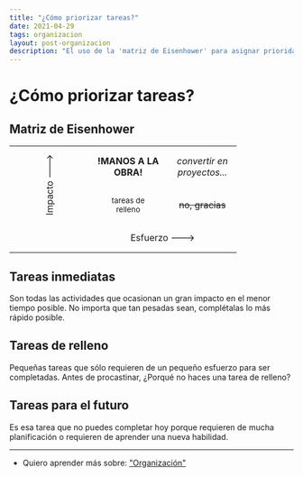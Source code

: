 ```yaml
---
title: "¿Cómo priorizar tareas?"
date: 2021-04-29
tags: organizacion
layout: post-organizacion
description: "El uso de la 'matriz de Eisenhower' para asignar prioridad a las tareas."
---
```


# ¿Cómo priorizar tareas?

## Matriz de Eisenhower

<table>
  <tr>
    <td rowspan="2" style="transform: rotate(-90deg); padding: 1rem" >Impacto ---></td>
    <td style="text-align: center; font-weight: bold; padding: 1rem">!MANOS A LA<br>OBRA!</td>
    <td style="text-align: center; padding: 1rem"><i>convertir en <br>proyectos...</i></td>
  </tr>
  <tr>
    <td style="text-align: center; padding: 1rem"><small>tareas de <br>relleno</small></td>
    <td style="text-align: center; padding: 1rem"><del>no, gracias</del></td>
  </tr>
  <tr>
    <td>&nbsp;</td>
    <td colspan="2" style="text-align: center; padding: 1rem">Esfuerzo ---></td>
  </tr>
</table>

## Tareas inmediatas

Son todas las actividades que ocasionan un gran impacto en el menor tiempo posible. No importa que tan pesadas sean, complétalas lo más rápido posible.

## Tareas de relleno

Pequeñas tareas que sólo requieren de un pequeño esfuerzo para ser completadas. Antes de procastinar, ¿Porqué no haces una tarea de relleno?

## Tareas para el futuro

Es esa tarea que no puedes completar hoy porque requieren de mucha planificación o requieren de aprender una nueva habilidad.

***

- Quiero aprender más sobre: ["Organización"](../00/organizacion)
